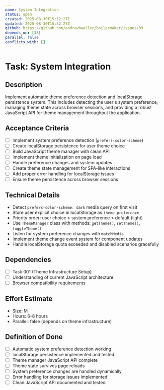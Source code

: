 ```yaml
---
name: System Integration
status: open
created: 2025-08-30T15:52:27Z
updated: 2025-08-30T15:52:27Z
github: https://github.com/andrewhwaller/boilermaker/issues/39
depends_on: [38]
parallel: false
conflicts_with: []
---
```


# Task: System Integration

## Description
Implement automatic theme preference detection and localStorage persistence system. This includes detecting the user's system preference, managing theme state across browser sessions, and providing a robust JavaScript API for theme management throughout the application.

## Acceptance Criteria
- [ ] Implement system preference detection (`prefers-color-scheme`)
- [ ] Create localStorage persistence for user theme choice
- [ ] Build JavaScript theme manager with clean API
- [ ] Implement theme initialization on page load
- [ ] Handle preference changes and system updates
- [ ] Create theme state management for SPA-like interactions
- [ ] Add proper error handling for localStorage issues
- [ ] Ensure theme persistence across browser sessions

## Technical Details
- Detect `prefers-color-scheme: dark` media query on first visit
- Store user explicit choice in localStorage as `theme-preference`
- Priority order: user choice > system preference > default (light)
- Use `ThemeManager` class with methods: `getTheme()`, `setTheme()`, `toggleTheme()`
- Listen for system preference changes with `matchMedia`
- Implement theme change event system for component updates
- Handle localStorage quota exceeded and disabled scenarios gracefully

## Dependencies
- [ ] Task 001 (Theme Infrastructure Setup)
- [ ] Understanding of current JavaScript architecture
- [ ] Browser compatibility requirements

## Effort Estimate
- Size: M
- Hours: 6-8 hours
- Parallel: false (depends on theme infrastructure)

## Definition of Done
- [ ] Automatic system preference detection working
- [ ] localStorage persistence implemented and tested
- [ ] Theme manager JavaScript API complete
- [ ] Theme state survives page reloads
- [ ] System preference changes are handled dynamically
- [ ] Error handling for storage issues implemented
- [ ] Clean JavaScript API documented and tested